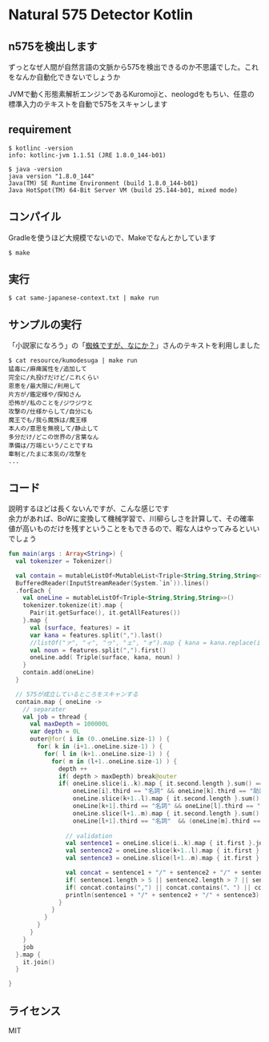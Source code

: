 # Natural 575 Detector Kotlin

## n575を検出します
ずっとなぜ人間が自然言語の文脈から575を検出できるのか不思議でした。これをなんか自動化できないでしょうか  

JVMで動く形態素解析エンジンであるKuromojiと、neologdをもちい、任意の標準入力のテキストを自動で575をスキャンします 

## requirement
```console
$ kotlinc -version
info: kotlinc-jvm 1.1.51 (JRE 1.8.0_144-b01)
```

```console
$ java -version
java version "1.8.0_144"
Java(TM) SE Runtime Environment (build 1.8.0_144-b01)
Java HotSpot(TM) 64-Bit Server VM (build 25.144-b01, mixed mode)
```

## コンパイル
Gradleを使うほど大規模でないので、Makeでなんとかしています  
```console
$ make
```

## 実行  
```console
$ cat same-japanese-context.txt | make run
```

## サンプルの実行
「小説家になろう」の「[蜘蛛ですが、なにか？](https://ncode.syosetu.com/n7975cr/)」さんのテキストを利用しました  
```console
$ cat resource/kumodesuga | make run
猛毒に/麻痺属性を/追加して
完全に/丸投げだけど/これくらい
恩恵を/最大限に/利用して
片方が/鑑定様や/探知さん
恐怖が/私のことを/ジワジワと
攻撃の/仕様からして/自分にも
魔王でも/我ら魔族は/魔王様
本人の/意思を無視して/静止して
多分だけ/どこの世界の/言葉なん
準備は/万端という/ことですね
牽制と/たまに本気の/攻撃を
...
```

## コード
説明するほどは長くないんですが、こんな感じです  
余力があれば、BoWに変換して機械学習で、川柳らしさを計算して、その確率値が高いものだけを残すということをもできるので、暇な人はやってみるといいでしょう

```kotlin
fun main(args : Array<String>) {
  val tokenizer = Tokenizer()

  val contain = mutableListOf<MutableList<Triple<String,String,String>>>()
  BufferedReader(InputStreamReader(System.`in`)).lines()
  .forEach { 
    val oneLine = mutableListOf<Triple<String,String,String>>()
    tokenizer.tokenize(it).map { 
      Pair(it.getSurface(), it.getAllFeatures()) 
    }.map {
      val (surface, features) = it 
      var kana = features.split(",").last()
      //listOf("ァ", "ィ", "ゥ", "ェ", "ォ").map { kana = kana.replace(it, "") }
      val noun = features.split(",").first()
      oneLine.add( Triple(surface, kana, noun) )
    }
    contain.add(oneLine)
  }

  // 575が成立しているところをスキャンする
  contain.map { oneLine ->
    // separater
    val job = thread {
      val maxDepth = 100000L
      var depth = 0L
      outer@for( i in (0..oneLine.size-1) ) {
        for( k in (i+1..oneLine.size-1) ) {
          for( l in (k+1..oneLine.size-1) ) {
            for( m in (l+1..oneLine.size-1) ) {
              depth ++
              if( depth > maxDepth) break@outer
              if( oneLine.slice(i..k).map { it.second.length }.sum() == 5 && 
                  oneLine[i].third == "名詞" && oneLine[k].third == "助詞" &&
                  oneLine.slice(k+1..l).map { it.second.length }.sum() == 7 &&  
                  oneLine[k+1].third == "名詞" && oneLine[l].third == "助詞" &&
                  oneLine.slice(l+1..m).map { it.second.length }.sum() == 5 && 
                  oneLine[l+1].third == "名詞"  && (oneLine[m].third == "助詞" || oneLine[m].third == "名詞" ) && oneLine.slice(l+1..m).size > 1 ) {
                
                // validation 
                val sentence1 = oneLine.slice(i..k).map { it.first }.joinToString("") 
                val sentence2 = oneLine.slice(k+1..l).map { it.first }.joinToString("")
                val sentence3 = oneLine.slice(l+1..m).map { it.first }.joinToString("")

                val concat = sentence1 + "/" + sentence2 + "/" + sentence3
                if( sentence1.length > 5 || sentence2.length > 7 || sentence3.length > 5) continue
                if( concat.contains(",") || concat.contains("、") || concat.contains("・") ) continue
                println(sentence1 + "/" + sentence2 + "/" + sentence3)
              }
            }
          }
        }
      }
    }
    job
  }.map {
    it.join()
  }

}
```

## ライセンス
MIT
